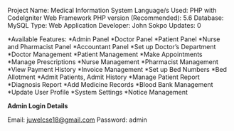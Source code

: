 Project Name: Medical Information System
Language/s Used:	PHP with CodeIgniter Web Framework
PHP version (Recommended):	5.6
Database:	MySQL
Type:	Web Application
Developer:	John Sokpo
Updates:	0


*Available Features:
*Admin Panel
*Doctor Panel
*Patient Panel
*Nurse and Pharmacist Panel
*Accountant Panel
*Set up Doctor’s Department
*Doctor Management
*Patient Management
*Make Appointments
*Manage Prescriptions
*Nurse Management
*Pharmacist Management
*View Payment History
*Invoice Management
*Set up Bed Numbers
*Bed Allotment
*Admit Patients, Admit History
*Manage Patient Report
*Diagnosis Report
*Add Medicine Records
*Blood Bank Management
*Update User Profile
*System Settings
*Notice Management

**Admin Login Details**

Email: juwelcse18@gmail.com
Password: admin

